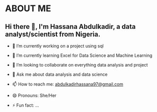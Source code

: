 # ABOUT ME
##  Hi there 👋, I'm Hassana Abdulkadir, a data analyst/scientist from Nigeria. 

- 🔭 I’m currently working on a project using sql 
- 🌱 I’m currently learning Excel for Data Science and Machine Learning
- 👯 I’m looking to collaborate on everything data analysis and project

- 💬 Ask me about data analysis and data science 
- 📫 How to reach me: abdulkadirhassana97@gmail.com
- 😄 Pronouns: She/Her
- ⚡ Fun fact: ...
